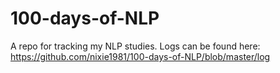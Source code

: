 # 100-days-of-NLP
A repo for tracking my NLP studies.
Logs can be found here: https://github.com/nixie1981/100-days-of-NLP/blob/master/log

